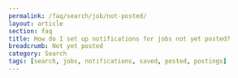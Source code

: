 ```yaml
---
permalink: /faq/search/job/not-posted/
layout: article
section: faq
title: How do I set up notifications for jobs not yet posted?
breadcrumb: Not yet posted
category: Search
tags: [search, jobs, notifications, saved, posted, postings]
---
```

